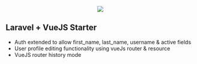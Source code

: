 <p align="center"><img src="https://laravel.com/assets/img/components/logo-laravel.svg"></p>

## Laravel + VueJS Starter

* Auth extended to allow first_name, last_name, username & active fields
* User profile editing functionality using vueJs router & resource
* VueJS router history mode 